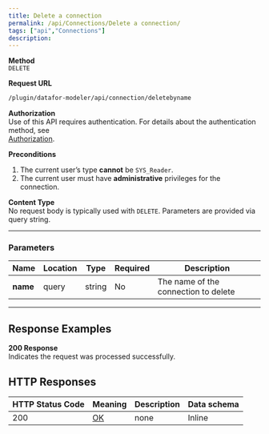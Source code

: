 ```yaml
---
title: Delete a connection
permalink: /api/Connections/Delete a connection/
tags: ["api","Connections"]
description: 
---
```


**Method**  
`DELETE`

**Request URL**
```html
/plugin/datafor-modeler/api/connection/deletebyname
```

**Authorization**  
Use of this API requires authentication. For details about the authentication method, see  
[Authorization](/api/index/#_5-authentication-security).

**Preconditions**
1. The current user’s type **cannot** be `SYS_Reader`.
2. The current user must have **administrative** privileges for the connection.

**Content Type**  
No request body is typically used with `DELETE`. Parameters are provided via query string.

---

### **Parameters**

| Name  | Location | Type   | Required | Description                    |
|-------|----------|--------|----------|--------------------------------|
| **name** | query    | string | No       | The name of the connection to delete |

---

## **Response Examples**

**200 Response**  
Indicates the request was processed successfully.

## **HTTP Responses**

| HTTP Status Code | Meaning                                                                 | Description | Data schema |
|------------------|-------------------------------------------------------------------------|------------|------------|
| 200              | [OK](https://tools.ietf.org/html/rfc7231#section-6.3.1)                | none       | Inline     |